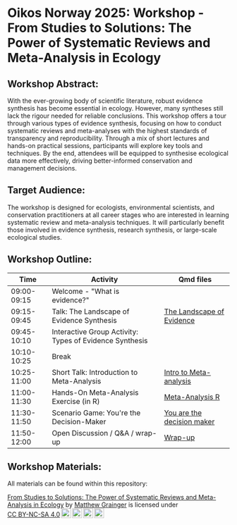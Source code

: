 # Oikos Norway 2025: Workshop - From Studies to Solutions: The Power of Systematic Reviews and Meta-Analysis in Ecology 

## Workshop Abstract: 

With the ever-growing body of scientific literature, robust evidence synthesis has become essential in ecology. However, many syntheses still lack the rigour needed for reliable conclusions. This workshop offers a tour through various types of evidence synthesis, focusing on how to conduct systematic reviews and meta-analyses with the highest standards of transparency and reproducibility. Through a mix of short lectures and hands-on practical sessions, participants will explore key tools and techniques. By the end, attendees will be equipped to synthesise ecological data more effectively, driving better-informed conservation and management decisions. 

## Target Audience: 
The workshop is designed for ecologists, environmental scientists, and conservation practitioners at all career stages who are interested in learning systematic review and meta-analysis techniques. It will particularly benefit those involved in evidence synthesis, research synthesis, or large-scale ecological studies. 

## Workshop Outline:

|Time	          |Activity                                     | Qmd files       |   
|---------------|---------------------------------------------|-----------------|
|09:00-09:15	  |Welcome - "What is evidence?"||
|09:15-09:45	  |Talk: The Landscape of Evidence Synthesis|[The Landscape of Evidence](https://github.com/DrMattG/Oikos_Norway_meta_analysis/blob/main/The_Landscape_of_Evidence_Synthesis.qmd)|
|09:45-10:10	  |Interactive Group Activity: Types of Evidence Synthesis||
|10:10-10:25	  |Break||
|10:25-11:00	  |Short Talk: Introduction to Meta-Analysis|[Intro to Meta-analysis](https://github.com/DrMattG/Oikos_Norway_meta_analysis/blob/main/Introduction_to_Meta-Analysis.qmd)|
|11:00-11:30	  |Hands-On Meta-Analysis Exercise (in R)|[Meta-Analysis R](https://github.com/DrMattG/Oikos_Norway_meta_analysis/blob/main/Meta_analysis.qmd)|
|11:30-11:50	  |Scenario Game: You're the Decision-Maker|[You are the decision maker](https://github.com/DrMattG/Oikos_Norway_meta_analysis/blob/main/Youre_the_decision_maker.qmd)|
|11:50-12:00	  |Open Discussion / Q&A / wrap-up|[Wrap-up](https://github.com/DrMattG/Oikos_Norway_meta_analysis/blob/main/wrap_up.qmd)|


## Workshop Materials:

All materials can be found within this repository:




<p xmlns:cc="http://creativecommons.org/ns#" xmlns:dct="http://purl.org/dc/terms/"><a property="dct:title" rel="cc:attributionURL" href="https://github.com/DrMattG/Oikos_Norway_meta_analysis">From Studies to Solutions: The Power of Systematic Reviews and Meta-Analysis in Ecology</a> by <a rel="cc:attributionURL dct:creator" property="cc:attributionName" href="https://github.com/DrMattG">Matthew Grainger</a> is licensed under <a href="https://creativecommons.org/licenses/by-nc-sa/4.0/?ref=chooser-v1" target="_blank" rel="license noopener noreferrer" style="display:inline-block;">CC BY-NC-SA 4.0<img style="height:22px!important;margin-left:3px;vertical-align:text-bottom;" src="https://mirrors.creativecommons.org/presskit/icons/cc.svg?ref=chooser-v1" alt=""><img style="height:22px!important;margin-left:3px;vertical-align:text-bottom;" src="https://mirrors.creativecommons.org/presskit/icons/by.svg?ref=chooser-v1" alt=""><img style="height:22px!important;margin-left:3px;vertical-align:text-bottom;" src="https://mirrors.creativecommons.org/presskit/icons/nc.svg?ref=chooser-v1" alt=""><img style="height:22px!important;margin-left:3px;vertical-align:text-bottom;" src="https://mirrors.creativecommons.org/presskit/icons/sa.svg?ref=chooser-v1" alt=""></a></p>





